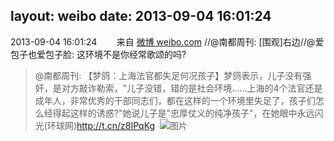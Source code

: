 layout: weibo
date: 2013-09-04 16:01:24
---
2013-09-04 16:01:24  &nbsp;&nbsp;&nbsp;&nbsp;&nbsp;&nbsp; 来自 <a href="http://weibo.com/" rel="nofollow">微博 weibo.com</a>
//@南都周刊: [围观]右边//@爱包子也爱包子脸: 这环境不是你经常歌颂的吗?
>  @南都周刊: 【梦鸽：上海法官都失足何况孩子】梦鸽表示，儿子没有强奸，是对方敲诈勒索，"儿子没错，错的是社会环境……上海的4个法官还是成年人，非常优秀的干部同志们，都在这样的一个环境里失足了，孩子们怎么经得起这样的诱惑?"她说儿子是"忠厚仗义的纯净孩子"，在她眼中永远闪光(环球网)http://t.cn/z8IPqKg ​​​
>  ![图片](https://ww2.sinaimg.cn/large/61d7cd94gw1e8abqq67qjj20b50go3yu.jpg)
